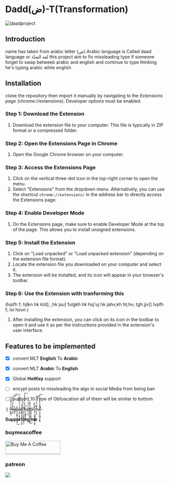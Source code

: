 
# Dadd(ض)-T(Transformation) 
  ![daadproject](https://github.com/Adamkaram/Daad-T/assets/52092726/2aa00f43-d506-4e08-ae0e-13b364de0750)


## Introduction

name has taken from arabic letter (ض) Arabic language is Called  daad language or لغة الضاد 
this project aim to fix missleading type if someone forget to swap betweeb arabic and english and continue to type 
thinking he's typing arabic while english 

## Installation

clone the repository then import it manually by navigating to the *Extensions page* (chrome://extensions). Developer options must be enabled.




### Step 1: Download the Extension

1. Download the extension file to your computer. This file is typically in ZIP format or a compressed folder.

### Step 2: Open the Extensions Page in Chrome

1. Open the Google Chrome browser on your computer.

### Step 3: Access the Extensions Page

1. Click on the vertical three-dot icon in the top-right corner to open the menu.
2. Select "Extensions" from the dropdown menu. Alternatively, you can use the shortcut `chrome://extensions/` in the address bar to directly access the Extensions page.

### Step 4: Enable Developer Mode

1. On the Extensions page, make sure to enable Developer Mode at the top of the page. This allows you to install unsigned extensions.

### Step 5: Install the Extension

1. Click on "Load unpacked" or "Load unpacked extension" (depending on the extension file format).
2. Locate the extension file you downloaded on your computer and select it.
3. The extension will be installed, and its icon will appear in your browser's toolbar.

### Step 6: Use the Extension with tranforming this 
(lvpfh f; hjlkn hk ktd]; ,hk jsu] fulgkh hk hsj'uj hk jahv;kh ht;hv; tgh jjv]] lvpfh f; lvi hovn )

1. After installing the extension, you can click on its icon in the toolbar to open it and use it as per the instructions provided in the extension's user interface.



## Features to be implemented

- [x] convert MLT  **English** To **Arabic** 
- [x] convert MLT  **Arabic** To **English** 
- [x] Global **HotKey** support
- [ ] encypt posts to missleading the algo in social Media from being ban 
- [ ] support 10 Type of Obfuscation  all of them will be similar to bottom 


:) P̶̮̺͈̪̠̃̇̓̀̔͌̑͛͌l̶̨̮̹̾̊͑͋̿̓̾͘̚͝͝͠é̸͚͕̱̽a̶̢̧̞͚̰̗͕̯͓̯̥̱̘̤̋̀͜s̴̛͓̖̼̟͔̥̟͉̗̩̀̾́̈́̑̔̄̎̂͆̒̈́ȩ̸̪͇̖̝̲͙̮͕̦͉̞͎̭̽͛̏́ͅ ̷̡̢̧̛̛̣̞͖̯͕̦͙͕̝̣̏͒͛͛̀̅̔͘̕ͅh̵̟͓̣̳̼͓̝̭̺̞̾͋̊͐̈́͒͛͋̽͛͘̚͝ẽ̵̛̥̦̜̲̯̓̔͑̉́͒ļ̸̢͍͙̦̻̞̫̦̟̱̲̲̊͒̅͆̾̒͜p̴̥̥͓̣͎̞̬̃̕ ̴̢̨̦̮̼̪̻͖̞͓̳͕̯͖̦͒̀̊͌́̚m̴͓͉͈͉͂͌̏̈́̔̾͆̀͋͝e̶̦͙̺̝̥̻̘̘̹̲̱͓͊̿̊̒̆̓͑̋̇̀̐̚̚͝







**Supporting me** :

### buymeacoffee
<a href="https://www.buymeacoffee.com/" target="_blank"><img src="https://www.buymeacoffee.com/assets/img/custom_images/orange_img.png" alt="Buy Me A Coffee" style="height: 41px !important;width: 174px !important;box-shadow: 0px 3px 2px 0px rgba(190, 190, 190, 0.5) !important;-webkit-box-shadow: 0px 3px 2px 0px rgba(190, 190, 190, 0.5) !important;" ></a>

### patreon


<a href="https://patreon.com/juavascript"><img src="https://img.shields.io/endpoint.svg?url=https%3A%2F%2Fshieldsio-patreon.vercel.app%2Fapi%3Fusername%3Dendel%26type%3Dpatrons&style=for-the-badge" /> </a>

